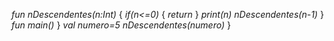 *fun nDescendentes(n:Int)*
  {
    *if(n<=0)*
  {
    *return*
  }
  *print(n)*
  *nDescendentes(n-1)*
  }
*fun main()*
 }
  *val numero=5*
  *nDescendentes(numero)*
 }
